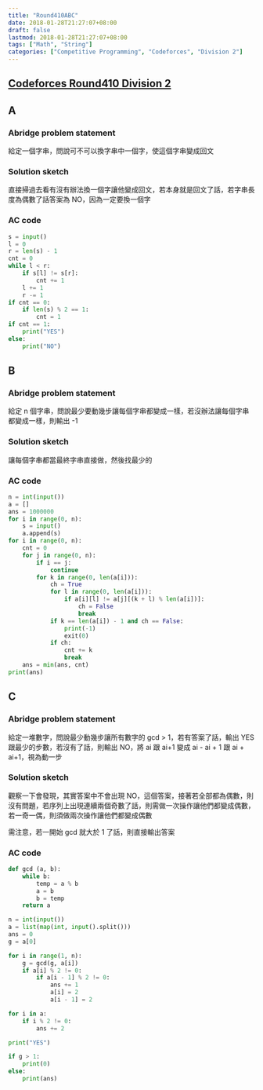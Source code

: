 ```yaml
---
title: "Round410ABC"
date: 2018-01-28T21:27:07+08:00
draft: false
lastmod: 2018-01-28T21:27:07+08:00
tags: ["Math", "String"]
categories: ["Competitive Programming", "Codeforces", "Division 2"]
---
```

## [Codeforces Round410 Division 2](http://codeforces.com/contest/798)

## A

### Abridge problem statement

給定一個字串，問說可不可以換字串中一個字，使這個字串變成回文

### Solution sketch

直接掃過去看有沒有辦法換一個字讓他變成回文，若本身就是回文了話，若字串長度為偶數了話答案為 NO，因為一定要換一個字

<!-- more -->

### AC code
```python
s = input()
l = 0
r = len(s) - 1
cnt = 0
while l < r:
	if s[l] != s[r]:
		cnt += 1
	l += 1
	r -= 1
if cnt == 0:
	if len(s) % 2 == 1:
		cnt = 1
if cnt == 1:
	print("YES")
else:
	print("NO")
```

## B

### Abridge problem statement

給定 n 個字串，問說最少要動幾步讓每個字串都變成一樣，若沒辦法讓每個字串都變成一樣，則輸出 -1

### Solution sketch

讓每個字串都當最終字串直接做，然後找最少的

<!-- more -->

### AC code
```python
n = int(input())
a = []
ans = 1000000
for i in range(0, n):
	s = input()
	a.append(s)
for i in range(0, n):
	cnt = 0
	for j in range(0, n):
		if i == j:
			continue
		for k in range(0, len(a[i])):
			ch = True
			for l in range(0, len(a[i])):
				if a[i][l] != a[j][(k + l) % len(a[i])]:
					ch = False
					break
			if k == len(a[i]) - 1 and ch == False:
				print(-1)
				exit(0)
			if ch:
				cnt += k
				break
	ans = min(ans, cnt)
print(ans)
```

## C

### Abridge problem statement

給定一堆數字，問說最少動幾步讓所有數字的 gcd > 1，若有答案了話，輸出 YES 跟最少的步數，若沒有了話，則輸出 NO，將 ai 跟 ai+1 變成 ai - ai + 1 跟 ai + ai+1，視為動一步

### Solution sketch

觀察一下會發現，其實答案中不會出現 NO，這個答案，接著若全部都為偶數，則沒有問題，若序列上出現連續兩個奇數了話，則需做一次操作讓他們都變成偶數，若一奇一偶，則須做兩次操作讓他們都變成偶數

需注意，若一開始 gcd 就大於 1 了話，則直接輸出答案

<!-- more -->

### AC code
```python
def gcd (a, b):
	while b:
		temp = a % b
		a = b
		b = temp
	return a

n = int(input())
a = list(map(int, input().split()))
ans = 0
g = a[0]

for i in range(1, n):
	g = gcd(g, a[i])
	if a[i] % 2 != 0:
		if a[i - 1] % 2 != 0:
			ans += 1
			a[i] = 2
			a[i - 1] = 2

for i in a:
	if i % 2 != 0:
		ans += 2

print("YES")

if g > 1:
	print(0)
else:
	print(ans)
```
